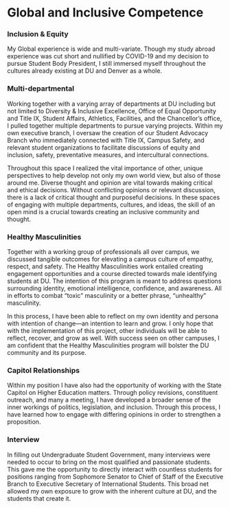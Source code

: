 # Global and Inclusive Competence

### Inclusion & Equity
My Global experience is wide and multi-variate. Though my study abroad experience was cut short and nullified by COVID-19 and my decision to pursue Student Body President, I still immersed myself throughout the cultures already existing at DU and Denver as a whole. 

### Multi-departmental 

Working together with a varying array of departments at DU including but not limited to Diversity & Inclusive Excellence, Office of Equal Opportunity and Title IX, Student Affairs, Athletics, Facilities, and the Chancellor’s office, I pulled together multiple departments to pursue varying projects. Within my own executive branch, I oversaw the creation of our Student Advocacy Branch who immediately connected with Title IX, Campus Safety, and relevant student organizations to facilitate discussions of equity and inclusion, safety, preventative measures, and intercultural connections. 

Throughout this space I realized the vital importance of other, unique perspectives to help develop not only my own world view, but also of those around me. Diverse thought and opinion are vital towards making critical and ethical decisions. Without conflicting opinions or relevant discussion, there is a lack of critical thought and purposeful decisions. In these spaces of engaging with multiple departments, cultures, and ideas, the skill of an open mind is a crucial towards creating an inclusive community and thought. 

 
### Healthy Masculinities

Together with a working group of professionals all over campus, we discussed tangible outcomes for elevating a campus culture of empathy, respect, and safety. The Healthy Masculinities work entailed creating engagement opportunities and a course directed towards male identifying students at DU. The intention of this program is meant to address questions surrounding identity, emotional intelligence, confidence, and awareness. All in efforts to combat “toxic” masculinity or a better phrase, “unhealthy” masculinity.

In this process, I have been able to reflect on my own identity and persona with intention of change—an intention to learn and grow. I only hope that with the implementation of this project, other individuals will be able to reflect, recover, and grow as well. With success seen on other campuses, I am confident that the Healthy Masculinities program will bolster the DU community and its purpose.  

### Capitol Relationships

Within my position I have also had the opportunity of working with the State Capitol on Higher Education matters. Through policy revisions, constituent outreach, and many a meeting, I have developed a broader sense of the inner workings of politics, legislation, and inclusion. Through this process, I have learned how to engage with differing opinions in order to strengthen a proposition. 

### Interview 

In filling out Undergraduate Student Government, many interviews were needed to occur to bring on the most qualified and passionate students. This gave me the opportunity to directly interact with countless students for positions ranging from Sophomore Senator to Chief of Staff of the Executive Branch to Executive Secretary of International Students. This broad net allowed my own exposure to grow with the inherent culture at DU, and the students that create it. 
